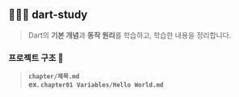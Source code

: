 ## 👩🏻‍💻 dart-study

> Dart의 **기본 개념**과 **동작 원리**를 학습하고, 학습한 내용을 정리합니다.

### 프로젝트 구조 📂

> **```chapter/제목.md```**   
> **ex. ```chapter01 Variables/Hello World.md```**
